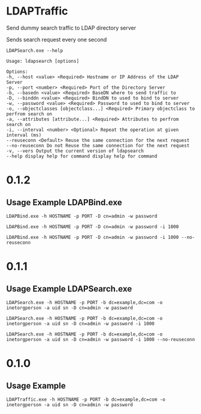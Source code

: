 # LDAPTraffic

Send dummy search traffic to LDAP directory server

Sends search request every one second

`LDAPSearch.exe --help`<br />

`Usage: ldapsearch [options]`<br />

`Options:`<br />
`-h, --host <value> <Required> Hostname or IP Address of the LDAP Server `<br />
`-p, --port <number> <Required> Port of the Directory Server`<br />
`-b, --basedn <value> <Required> BaseDN where to send traffic to`<br />
`-D, --binddn <value> <Required> BindDN to used to bind to server`<br />
`-w, --password <value> <Required> Password to used to bind to server`<br />
`-o, --objectclasses [objectclass...] <Required> Primary objectclass to perfrom search on` <br />
`-a, --attributes [attribute...] <Required> Attributes to perfrom search on`<br />
`-i, --interval <number> <Optional> Repeat the operation at given interval (ms)` <br />
`--reuseconn <Default> Reuse the same connection for the next request`<br />
`--no-reuseconn Do not Reuse the same connection for the next request` <br />
`-v, --vers Output the current version of ldapsearch`<br />
`--help display help for command display help for command`<br />

# 0.1.2

## Usage Example LDAPBind.exe

`LDAPBind.exe -h HOSTNAME -p PORT -D cn=admin -w password`

`LDAPBind.exe -h HOSTNAME -p PORT -D cn=admin -w password -i 1000`

`LDAPBind.exe -h HOSTNAME -p PORT -D cn=admin -w password -i 1000 --no-reuseconn`

# 0.1.1

## Usage Example LDAPSearch.exe

`LDAPSearch.exe -h HOSTNAME -p PORT -b dc=example,dc=com -o inetorgperson -a uid sn -D cn=admin -w password`

`LDAPSearch.exe -h HOSTNAME -p PORT -b dc=example,dc=com -o inetorgperson -a uid sn -D cn=admin -w password -i 1000`

`LDAPSearch.exe -h HOSTNAME -p PORT -b dc=example,dc=com -o inetorgperson -a uid sn -D cn=admin -w password -i 1000 --no-reuseconn`

# 0.1.0

## Usage Example

`LDAPTraffic.exe -h HOSTNAME -p PORT -b dc=example,dc=com -o inetorgperson -a uid sn -D cn=admin -w password`
